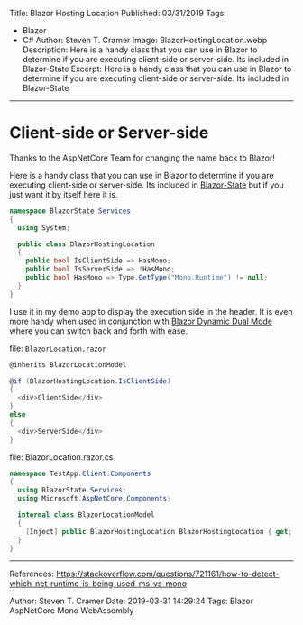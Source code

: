 Title: Blazor Hosting Location
Published: 03/31/2019
Tags: 
  - Blazor
  - C#
Author: Steven T. Cramer
Image: BlazorHostingLocation.webp
Description: Here is a handy class that you can use in Blazor to determine if you are executing client-side or server-side. Its included in Blazor-State
Excerpt: Here is a handy class that you can use in Blazor to determine if you are executing client-side or server-side. Its included in Blazor-State
---
# Client-side or Server-side
Thanks to the AspNetCore Team for changing the name back to Blazor!

Here is a handy class that you can use in Blazor to determine if you are executing client-side or server-side. Its included in [Blazor-State](https://github.com/TimeWarpEngineering/blazor-state) but if you just want it by itself here it is.

```csharp
namespace BlazorState.Services
{
  using System;

  public class BlazorHostingLocation
  {
    public bool IsClientSide => HasMono;
    public bool IsServerSide => !HasMono;
    public bool HasMono => Type.GetType("Mono.Runtime") != null;
  }
}
```

I use it in my demo app to display the execution side in the header. It is even more handy when used in conjunction with [Blazor Dynamic Dual Mode](https://thefreezeteam.com/razor-components-dynamic-dual-mode/) where you can switch back and forth with ease. 

file: `BlazorLocation.razor`

```csharp
@inherits BlazorLocationModel

@if (BlazorHostingLocation.IsClientSide)
{
  <div>ClientSide</div>
}
else
{
  <div>ServerSide</div>
}
```

file: BlazorLocation.razor.cs

```csharp
namespace TestApp.Client.Components
{
  using BlazorState.Services;
  using Microsoft.AspNetCore.Components;

  internal class BlazorLocationModel
  {
    [Inject] public BlazorHostingLocation BlazorHostingLocation { get; set; }
  }
}

```

----

References:
https://stackoverflow.com/questions/721161/how-to-detect-which-net-runtime-is-being-used-ms-vs-mono

Author: Steven T. Cramer
Date: 2019-03-31 14:29:24
Tags: Blazor AspNetCore Mono WebAssembly
